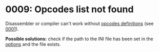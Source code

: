 # 0009: Opcodes list not found

Disassembler or compiler can't work without [opcodes definitions](../../edit-modes/opcodes-list-scm.ini.md) \(see [0001](0001.md)\).

**Possible solutions:** check if the path to the INI file has been set in the [options](../../options/general.md#opcodes-path) and the file exists.

